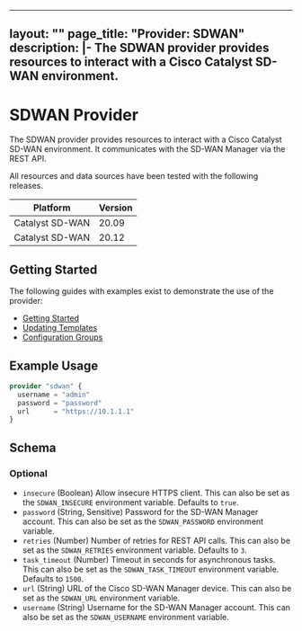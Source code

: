 
---
layout: ""
page_title: "Provider: SDWAN"
description: |-
  The SDWAN provider provides resources to interact with a Cisco Catalyst SD-WAN environment.
---

# SDWAN Provider

The SDWAN provider provides resources to interact with a Cisco Catalyst SD-WAN environment. It communicates with the SD-WAN Manager via the REST API.

All resources and data sources have been tested with the following releases.

| Platform        | Version |
| --------------- | ------- |
| Catalyst SD-WAN | 20.09   |
| Catalyst SD-WAN | 20.12   |

## Getting Started

The following guides with examples exist to demonstrate the use of the provider:

- [Getting Started](https://registry.terraform.io/providers/CiscoDevNet/sdwan/latest/docs/guides/getting_started)
- [Updating Templates](https://registry.terraform.io/providers/CiscoDevNet/sdwan/latest/docs/guides/updating_templates)
- [Configuration Groups](https://registry.terraform.io/providers/CiscoDevNet/sdwan/latest/docs/guides/configuration_groups)

## Example Usage

```terraform
provider "sdwan" {
  username = "admin"
  password = "password"
  url      = "https://10.1.1.1"
}
```

<!-- schema generated by tfplugindocs -->
## Schema

### Optional

- `insecure` (Boolean) Allow insecure HTTPS client. This can also be set as the `SDWAN_INSECURE` environment variable. Defaults to `true`.
- `password` (String, Sensitive) Password for the SD-WAN Manager account. This can also be set as the `SDWAN_PASSWORD` environment variable.
- `retries` (Number) Number of retries for REST API calls. This can also be set as the `SDWAN_RETRIES` environment variable. Defaults to `3`.
- `task_timeout` (Number) Timeout in seconds for asynchronous tasks. This can also be set as the `SDWAN_TASK_TIMEOUT` environment variable. Defaults to `1500`.
- `url` (String) URL of the Cisco SD-WAN Manager device. This can also be set as the `SDWAN_URL` environment variable.
- `username` (String) Username for the SD-WAN Manager account. This can also be set as the `SDWAN_USERNAME` environment variable.
